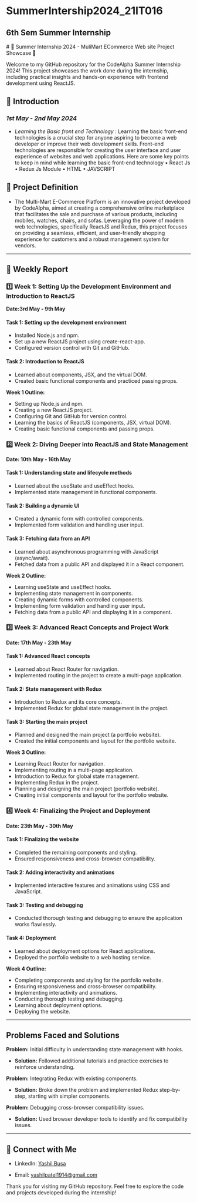 # SummerIntership2024_21IT016

<h2>6th Sem Summer Internship</h2>
# 🌟 Summer Internship 2024 - MuliMart ECommerce Web site Project Showcase 🌟

Welcome to my GitHub repository for the CodeAlpha Summer Internship 2024! This project showcases the work done during the internship, including practical insights and hands-on experience with frontend development using ReactJS.

## 🚀 Introduction
### *1st May - 2nd May 2024*
- *Learning the Basic front end Technology* : Learning the basic front-end technologies is a crucial step for anyone aspiring     to become a web developer or improve their web development skills. Front-end technologies are responsible for creating the      user interface and user experience of websites and web applications. Here are some key points to keep in mind while learning    the basic front-end technology
• React Js
• Redux Js Module
• HTML
• JAVSCRIPT

## 🚀 Project Definition
- The Multi-Mart E-Commerce Platform is an innovative project developed by CodeAlpha, aimed at creating a comprehensive online    marketplace that facilitates the sale and purchase of various products, including mobiles, watches, chairs, and sofas.          Leveraging the power of modern web technologies, specifically ReactJS and Redux, this project focuses on providing a            seamless, efficient, and user-friendly shopping experience for customers and a robust management system for vendors.
  
---

## 📝 Weekly Report

### 1️⃣ Week 1: Setting Up the Development Environment and Introduction to ReactJS
**Date:3rd May - 9th May**

#### Task 1: Setting up the development environment
- Installed Node.js and npm.
- Set up a new ReactJS project using create-react-app.
- Configured version control with Git and GitHub.

#### Task 2: Introduction to ReactJS
- Learned about components, JSX, and the virtual DOM.
- Created basic functional components and practiced passing props.

**Week 1 Outline:**
- Setting up Node.js and npm.
- Creating a new ReactJS project.
- Configuring Git and GitHub for version control.
- Learning the basics of ReactJS (components, JSX, virtual DOM).
- Creating basic functional components and passing props.

### 2️⃣ Week 2: Diving Deeper into ReactJS and State Management
**Date: 10th May - 16th May** 

#### Task 1: Understanding state and lifecycle methods
- Learned about the useState and useEffect hooks.
- Implemented state management in functional components.

#### Task 2: Building a dynamic UI
- Created a dynamic form with controlled components.
- Implemented form validation and handling user input.

#### Task 3: Fetching data from an API
- Learned about asynchronous programming with JavaScript (async/await).
- Fetched data from a public API and displayed it in a React component.

**Week 2 Outline:**
- Learning useState and useEffect hooks.
- Implementing state management in components.
- Creating dynamic forms with controlled components.
- Implementing form validation and handling user input.
- Fetching data from a public API and displaying it in a component.

### 3️⃣ Week 3: Advanced React Concepts and Project Work
**Date: 17th May - 23th May** 

#### Task 1: Advanced React concepts
- Learned about React Router for navigation.
- Implemented routing in the project to create a multi-page application.

#### Task 2: State management with Redux
- Introduction to Redux and its core concepts.
- Implemented Redux for global state management in the project.

#### Task 3: Starting the main project
- Planned and designed the main project (a portfolio website).
- Created the initial components and layout for the portfolio website.

**Week 3 Outline:**
- Learning React Router for navigation.
- Implementing routing in a multi-page application.
- Introduction to Redux for global state management.
- Implementing Redux in the project.
- Planning and designing the main project (portfolio website).
- Creating initial components and layout for the portfolio website.

### 4️⃣ Week 4: Finalizing the Project and Deployment
**Date: 23th May - 30th May** 

#### Task 1: Finalizing the website
- Completed the remaining components and styling.
- Ensured responsiveness and cross-browser compatibility.

#### Task 2: Adding interactivity and animations
- Implemented interactive features and animations using CSS and JavaScript.

#### Task 3: Testing and debugging
- Conducted thorough testing and debugging to ensure the application works flawlessly.

#### Task 4: Deployment
- Learned about deployment options for React applications.
- Deployed the portfolio website to a web hosting service.

**Week 4 Outline:**
- Completing components and styling for the portfolio website.
- Ensuring responsiveness and cross-browser compatibility.
- Implementing interactivity and animations.
- Conducting thorough testing and debugging.
- Learning about deployment options.
- Deploying the website.

---

## Problems Faced and Solutions

**Problem:** Initial difficulty in understanding state management with hooks.
- **Solution:** Followed additional tutorials and practice exercises to reinforce understanding.

**Problem:** Integrating Redux with existing components.
- **Solution:** Broke down the problem and implemented Redux step-by-step, starting with simpler components.

**Problem:** Debugging cross-browser compatibility issues.
- **Solution:** Used browser developer tools to identify and fix compatibility issues.

---

## 🤝 Connect with Me

- LinkedIn: [Yashil Busa](https://in.linkedin.com/in/yashilbusa)

- Email: yashilpatel1914@gmail.com 

Thank you for visiting my GitHub repository. Feel free to explore the code and projects developed during the internship!
